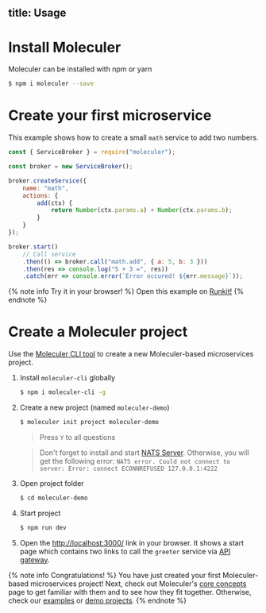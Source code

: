 title: Usage
---

# Install Moleculer

Moleculer can be installed with npm or yarn

```bash
$ npm i moleculer --save
```

# Create your first microservice
This example shows how to create a small `math` service to add two numbers.

```js
const { ServiceBroker } = require("moleculer");

const broker = new ServiceBroker();

broker.createService({
    name: "math",
    actions: {
        add(ctx) {
            return Number(ctx.params.a) + Number(ctx.params.b);
        }
    }
});

broker.start()
    // Call service
    .then(() => broker.call("math.add", { a: 5, b: 3 }))
    .then(res => console.log("5 + 3 =", res))
    .catch(err => console.error(`Error occured! ${err.message}`));
```

{% note info Try it in your browser! %}
Open this example on [Runkit!](https://runkit.com/icebob/moleculer-usage)
{% endnote %}

# Create a Moleculer project
Use the [Moleculer CLI tool](moleculer-cli.html) to create a new Moleculer-based microservices project.

1. Install `moleculer-cli` globally
    ```bash
    $ npm i moleculer-cli -g
    ```
2. Create a new project (named `moleculer-demo`)
    ```bash
    $ moleculer init project moleculer-demo
    ```
    > Press `Y` to all questions
    
    > Don't forget to install and start [NATS Server](https://nats-io.github.io/docs/nats_server/installation.html). Otherwise, you will get the following error:
    > `NATS error. Could not connect to server: Error: connect ECONNREFUSED 127.0.0.1:4222`


3. Open project folder
    ```bash
    $ cd moleculer-demo
    ```

4. Start project
    ```bash
    $ npm run dev
    ```
5. Open the [http://localhost:3000/](http://localhost:3000/) link in your browser. It shows a start page which contains two links to call the `greeter` service via [API gateway](https://github.com/moleculerjs/moleculer-web).

{% note info Congratulations! %}
You have just created your first Moleculer-based microservices project! Next, check out Moleculer's [core concepts](concepts.html) page to get familiar with them and to see how they fit together. Otherwise, check our [examples](examples.html) or [demo projects](https://github.com/moleculerjs/moleculer-examples).
{% endnote %}


